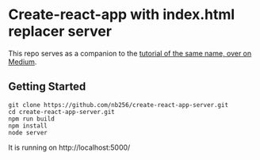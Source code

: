 # Create-react-app with index.html replacer server

This repo serves as a companion to the [tutorial of the same name, over on Medium](https://talentra.net/blog/React-Uygulamalarina-Meta-Etiketleri-Eklemek-877/).

## Getting Started

```shell
git clone https://github.com/nb256/create-react-app-server.git
cd create-react-app-server.git
npm run build
npm install
node server
```

It is running on http://localhost:5000/

